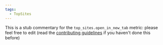 ```yaml
---
tags:
  - TopSites
---
```


This is a stub commentary for the `top_sites.open_in_new_tab` metric: please feel free to edit (read the
[contributing guidelines](https://github.com/mozilla/glean-annotations/blob/main/CONTRIBUTING.md)
if you haven't done this before)
